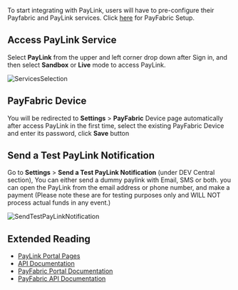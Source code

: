 To start integrating with PayLink, users will have to pre-configure their Payfabric and PayLink services. Click [here](/PayFabric/Sections/Configure%20Portal.md) for PayFabric Setup.


Access PayLink Service
-----------------------

Select **PayLink** from the upper and left corner drop down after Sign in, and then select **Sandbox** or **Live** mode to access PayLink.

![ServicesSelection](https://s3-us-west-1.amazonaws.com/github-screenshot-repository/V3/ServicesSelection.png)

PayFabric Device
----------------

You will be redirected to **Settings** > **PayFabric** Device page automatically after access PayLink in the first time, select the existing PayFabric Device and enter its password, click **Save** button


Send a Test PayLink Notification
--------------------------------

Go to **Settings** > **Send a Test PayLink Notification** (under DEV Central section), You can either send a dummy paylink with Email, SMS or both. you can open the PayLink from the email address or phone number, and make a payment (Please note these are for testing purposes only and WILL NOT process actual funds in any event.)

![SendTestPayLinkNotification](https://s3-us-west-1.amazonaws.com/github-screenshot-repository/V3/SendTestPayLinkNotification.png)

Extended Reading
----------------

* [PayLink Portal Pages](Features.md)
* [API Documentation](../../../APIs/tree/master)
* [PayFabric Portal Documentation](https://github.com/PayFabric/Portal/tree/master)
* [PayFabric API Documentation](https://github.com/PayFabric/APIs/tree/master)
